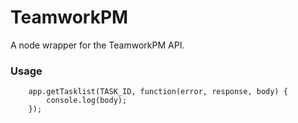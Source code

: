 TeamworkPM
===
A node wrapper for the TeamworkPM API.

### Usage

        app.getTasklist(TASK_ID, function(error, response, body) {
            console.log(body);
        });
